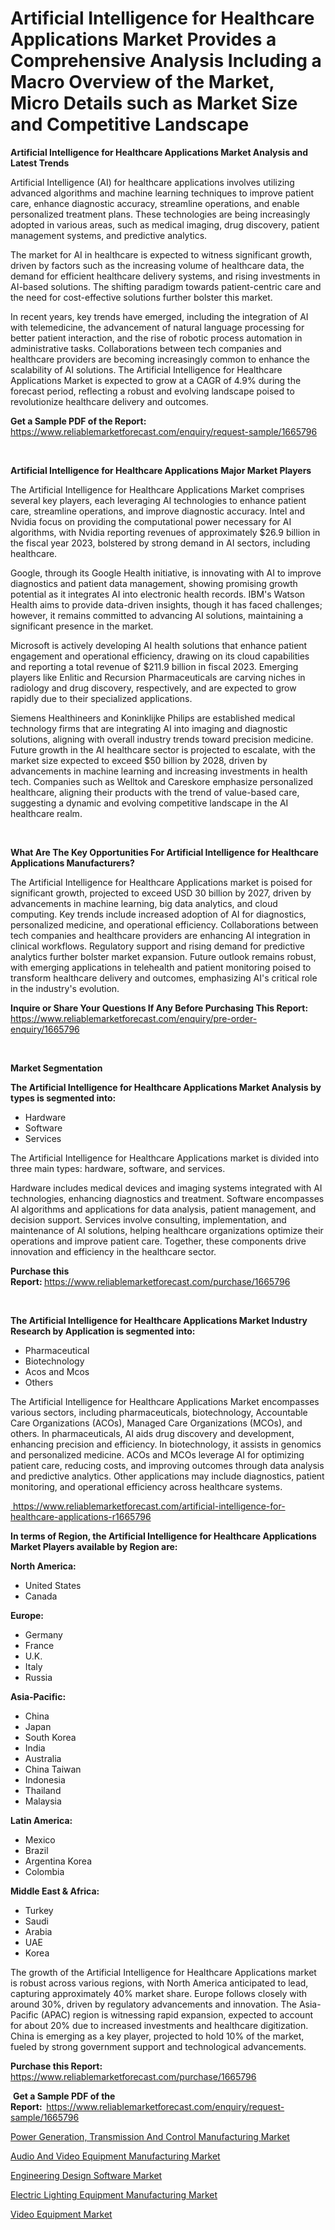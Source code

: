 <p><h1>Artificial Intelligence for Healthcare Applications Market Provides a Comprehensive Analysis Including a Macro Overview of the Market, Micro Details such as Market Size and Competitive Landscape</h1></p><p><strong>Artificial Intelligence for Healthcare Applications Market Analysis and Latest Trends</strong></p>
<p><p>Artificial Intelligence (AI) for healthcare applications involves utilizing advanced algorithms and machine learning techniques to improve patient care, enhance diagnostic accuracy, streamline operations, and enable personalized treatment plans. These technologies are being increasingly adopted in various areas, such as medical imaging, drug discovery, patient management systems, and predictive analytics.</p><p>The market for AI in healthcare is expected to witness significant growth, driven by factors such as the increasing volume of healthcare data, the demand for efficient healthcare delivery systems, and rising investments in AI-based solutions. The shifting paradigm towards patient-centric care and the need for cost-effective solutions further bolster this market.</p><p>In recent years, key trends have emerged, including the integration of AI with telemedicine, the advancement of natural language processing for better patient interaction, and the rise of robotic process automation in administrative tasks. Collaborations between tech companies and healthcare providers are becoming increasingly common to enhance the scalability of AI solutions. The Artificial Intelligence for Healthcare Applications Market is expected to grow at a CAGR of 4.9% during the forecast period, reflecting a robust and evolving landscape poised to revolutionize healthcare delivery and outcomes.</p></p>
<p><strong>Get a Sample PDF of the Report:&nbsp;</strong> <a href="https://www.reliablemarketforecast.com/enquiry/request-sample/1665796?utm_campaign=2111&utm_medium=2&utm_source=Github&utm_content=ia&utm_term=09032025&utm_id=artificial-intelligence-for-healthcare-applications">https://www.reliablemarketforecast.com/enquiry/request-sample/1665796</a></p>
<p>&nbsp;</p>
<p><strong>Artificial Intelligence for Healthcare Applications Major Market Players</strong></p>
<p><p>The Artificial Intelligence for Healthcare Applications Market comprises several key players, each leveraging AI technologies to enhance patient care, streamline operations, and improve diagnostic accuracy. Intel and Nvidia focus on providing the computational power necessary for AI algorithms, with Nvidia reporting revenues of approximately $26.9 billion in the fiscal year 2023, bolstered by strong demand in AI sectors, including healthcare.</p><p>Google, through its Google Health initiative, is innovating with AI to improve diagnostics and patient data management, showing promising growth potential as it integrates AI into electronic health records. IBM's Watson Health aims to provide data-driven insights, though it has faced challenges; however, it remains committed to advancing AI solutions, maintaining a significant presence in the market.</p><p>Microsoft is actively developing AI health solutions that enhance patient engagement and operational efficiency, drawing on its cloud capabilities and reporting a total revenue of $211.9 billion in fiscal 2023. Emerging players like Enlitic and Recursion Pharmaceuticals are carving niches in radiology and drug discovery, respectively, and are expected to grow rapidly due to their specialized applications.</p><p>Siemens Healthineers and Koninklijke Philips are established medical technology firms that are integrating AI into imaging and diagnostic solutions, aligning with overall industry trends toward precision medicine. Future growth in the AI healthcare sector is projected to escalate, with the market size expected to exceed $50 billion by 2028, driven by advancements in machine learning and increasing investments in health tech. Companies such as Welltok and Careskore emphasize personalized healthcare, aligning their products with the trend of value-based care, suggesting a dynamic and evolving competitive landscape in the AI healthcare realm.</p></p>
<p>&nbsp;</p>
<p><strong>What Are The Key Opportunities For Artificial Intelligence for Healthcare Applications Manufacturers?</strong></p>
<p><p>The Artificial Intelligence for Healthcare Applications market is poised for significant growth, projected to exceed USD 30 billion by 2027, driven by advancements in machine learning, big data analytics, and cloud computing. Key trends include increased adoption of AI for diagnostics, personalized medicine, and operational efficiency. Collaborations between tech companies and healthcare providers are enhancing AI integration in clinical workflows. Regulatory support and rising demand for predictive analytics further bolster market expansion. Future outlook remains robust, with emerging applications in telehealth and patient monitoring poised to transform healthcare delivery and outcomes, emphasizing AI's critical role in the industry's evolution.</p></p>
<p><strong>Inquire or Share Your Questions If Any Before Purchasing This Report:</strong> <a href="https://www.reliablemarketforecast.com/enquiry/pre-order-enquiry/1665796?utm_campaign=2111&utm_medium=2&utm_source=Github&utm_content=ia&utm_term=09032025&utm_id=artificial-intelligence-for-healthcare-applications">https://www.reliablemarketforecast.com/enquiry/pre-order-enquiry/1665796</a></p>
<p>&nbsp;</p>
<p><strong>Market Segmentation</strong></p>
<p><strong>The Artificial Intelligence for Healthcare Applications Market Analysis by types is segmented into:</strong></p>
<p><ul><li>Hardware</li><li>Software</li><li>Services</li></ul></p>
<p><p>The Artificial Intelligence for Healthcare Applications market is divided into three main types: hardware, software, and services. </p><p>Hardware includes medical devices and imaging systems integrated with AI technologies, enhancing diagnostics and treatment. Software encompasses AI algorithms and applications for data analysis, patient management, and decision support. Services involve consulting, implementation, and maintenance of AI solutions, helping healthcare organizations optimize their operations and improve patient care. Together, these components drive innovation and efficiency in the healthcare sector.</p></p>
<p><strong>Purchase this Report:&nbsp;</strong><a href="https://www.reliablemarketforecast.com/purchase/1665796?utm_campaign=2111&utm_medium=2&utm_source=Github&utm_content=ia&utm_term=09032025&utm_id=artificial-intelligence-for-healthcare-applications">https://www.reliablemarketforecast.com/purchase/1665796</a></p>
<p>&nbsp;</p>
<p><strong>The Artificial Intelligence for Healthcare Applications Market Industry Research by Application is segmented into:</strong></p>
<p><ul><li>Pharmaceutical</li><li>Biotechnology</li><li>Acos and Mcos</li><li>Others</li></ul></p>
<p><p>The Artificial Intelligence for Healthcare Applications Market encompasses various sectors, including pharmaceuticals, biotechnology, Accountable Care Organizations (ACOs), Managed Care Organizations (MCOs), and others. In pharmaceuticals, AI aids drug discovery and development, enhancing precision and efficiency. In biotechnology, it assists in genomics and personalized medicine. ACOs and MCOs leverage AI for optimizing patient care, reducing costs, and improving outcomes through data analysis and predictive analytics. Other applications may include diagnostics, patient monitoring, and operational efficiency across healthcare systems.</p></p>
<p><a href="https://www.reliablemarketforecast.com/artificial-intelligence-for-healthcare-applications-r1665796?utm_campaign=2111&utm_medium=2&utm_source=Github&utm_content=ia&utm_term=09032025&utm_id=artificial-intelligence-for-healthcare-applications">&nbsp;https://www.reliablemarketforecast.com/artificial-intelligence-for-healthcare-applications-r1665796</a></p>
<p><strong>In terms of Region, the Artificial Intelligence for Healthcare Applications Market Players available by Region are:</strong></p>
<p>
    <p> <strong> North America: </strong>
        <ul>
            <li>United States</li>
            <li>Canada</li>
        </ul>
        </p> 
    <p> <strong> Europe: </strong>
        <ul>
            <li>Germany</li>
            <li>France</li>
            <li>U.K.</li>
            <li>Italy</li>
            <li>Russia</li>
        </ul>
        </p> 
    <p> <strong> Asia-Pacific: </strong>
        <ul>
            <li>China</li>
            <li>Japan</li>
            <li>South Korea</li>
            <li>India</li>
            <li>Australia</li>
            <li>China Taiwan</li>
            <li>Indonesia</li>
            <li>Thailand</li>
            <li>Malaysia</li>
        </ul>
        </p> 
    <p> <strong> Latin America: </strong>
        <ul>
            <li>Mexico</li>
            <li>Brazil</li>
            <li>Argentina Korea</li>
            <li>Colombia</li>
        </ul>
        </p> 
    <p> <strong> Middle East & Africa: </strong>
        <ul>
            <li>Turkey</li>
            <li>Saudi</li>
            <li>Arabia</li>
            <li>UAE</li>
            <li>Korea</li>
        </ul>
    </p>
    </p>
<p><p>The growth of the Artificial Intelligence for Healthcare Applications market is robust across various regions, with North America anticipated to lead, capturing approximately 40% market share. Europe follows closely with around 30%, driven by regulatory advancements and innovation. The Asia-Pacific (APAC) region is witnessing rapid expansion, expected to account for about 20% due to increased investments and healthcare digitization. China is emerging as a key player, projected to hold 10% of the market, fueled by strong government support and technological advancements.</p></p>
<p><strong>Purchase this Report: </strong><a href="https://www.reliablemarketforecast.com/purchase/1665796?utm_campaign=2111&utm_medium=2&utm_source=Github&utm_content=ia&utm_term=09032025&utm_id=artificial-intelligence-for-healthcare-applications">https://www.reliablemarketforecast.com/purchase/1665796</a></p>
<p>&nbsp;<strong>Get a Sample PDF of the Report:&nbsp;&nbsp;</strong><a href="https://www.reliablemarketforecast.com/enquiry/request-sample/1665796?utm_campaign=2111&utm_medium=2&utm_source=Github&utm_content=ia&utm_term=09032025&utm_id=artificial-intelligence-for-healthcare-applications">https://www.reliablemarketforecast.com/enquiry/request-sample/1665796</a></p>
<p><strong></strong></p>
<p><p><a href="https://github.com/hammelximalschid/Market-Research-Report-List-1/blob/main/power-generation-transmission-and-control-manufacturing-market.md?utm_campaign=2111&utm_medium=2&utm_source=Github&utm_content=ia&utm_term=09032025&utm_id=artificial-intelligence-for-healthcare-applications">Power Generation, Transmission And Control Manufacturing Market</a></p><p><a href="https://github.com/antonioc6hal/Market-Research-Report-List-1/blob/main/audio-and-video-equipment-manufacturing-market.md?utm_campaign=2111&utm_medium=2&utm_source=Github&utm_content=ia&utm_term=09032025&utm_id=artificial-intelligence-for-healthcare-applications">Audio And Video Equipment Manufacturing Market</a></p><p><a href="https://github.com/OlenFleming68/Market-Research-Report-List-1/blob/main/engineering-design-software-market.md?utm_campaign=2111&utm_medium=2&utm_source=Github&utm_content=ia&utm_term=09032025&utm_id=artificial-intelligence-for-healthcare-applications">Engineering Design Software Market</a></p><p><a href="https://github.com/rodinayygacklezi/Market-Research-Report-List-1/blob/main/electric-lighting-equipment-manufacturing-market.md?utm_campaign=2111&utm_medium=2&utm_source=Github&utm_content=ia&utm_term=09032025&utm_id=artificial-intelligence-for-healthcare-applications">Electric Lighting Equipment Manufacturing Market</a></p><p><a href="https://github.com/lindaopodray/Market-Research-Report-List-1/blob/main/video-equipment-market.md?utm_campaign=2111&utm_medium=2&utm_source=Github&utm_content=ia&utm_term=09032025&utm_id=artificial-intelligence-for-healthcare-applications">Video Equipment Market</a></p></p>